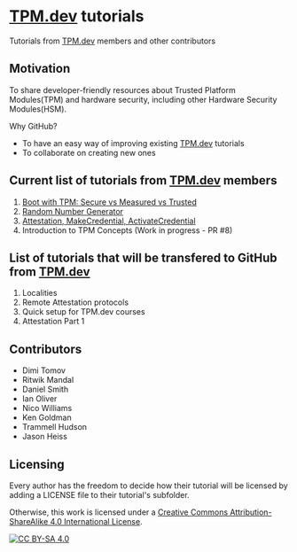 # [TPM.dev] tutorials

Tutorials from [TPM.dev] members and other contributors

## Motivation

To share developer-friendly resources about Trusted Platform Modules(TPM) and hardware security, including other Hardware Security Modules(HSM).

Why GitHub?
- To have an easy way of improving existing [TPM.dev] tutorials
- To collaborate on creating new ones

## Current list of tutorials from [TPM.dev] members

1. [Boot with TPM: Secure vs Measured vs Trusted](Boot-with-TPM/tpmboot.md)
1. [Random Number Generator](Random_Number_Generator/article.md)
1. [Attestation, MakeCredential, ActivateCredential](Attestation/README.md)
1. Introduction to TPM Concepts (Work in progress - PR #8)

## List of tutorials that will be transfered to GitHub from [TPM.dev]

1. Localities
1. Remote Attestation protocols
1. Quick setup for TPM.dev courses
1. Attestation Part 1

## Contributors

* Dimi Tomov
* Ritwik Mandal
* Daniel Smith
* Ian Oliver
* Nico Williams
* Ken Goldman
* Trammell Hudson
* Jason Heiss

## Licensing

Every author has the freedom to decide how their tutorial will be licensed by adding a LICENSE file to their tutorial's subfolder.

Otherwise, this work is licensed under a [Creative Commons Attribution-ShareAlike 4.0 International License][cc-by-sa].

[![CC BY-SA 4.0][cc-by-sa-shield]][cc-by-sa]

[cc-by-sa]: http://creativecommons.org/licenses/by-sa/4.0/
[cc-by-sa-shield]: https://img.shields.io/badge/License-CC%20BY--SA%204.0-lightgrey.svg
[TPM.dev]: https://tpm.dev
